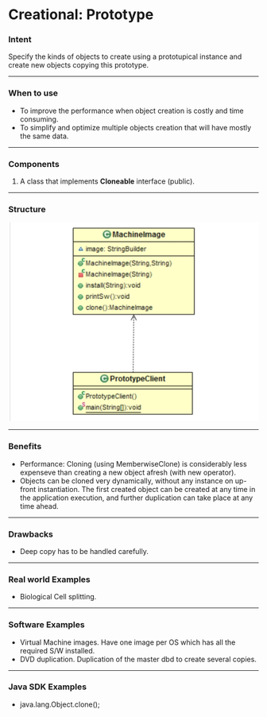 # Creational: Prototype
### Intent

Specify the kinds of objects to create using a prototupical instance and create new objects copying this prototype.

---
### When to use

* To improve the performance when object creation is costly and time consuming.
* To simplify and optimize multiple objects creation that will have mostly the same data.

---
### Components

1. A class that implements <strong>Cloneable</strong> interface (public).

---
### Structure

<img src="./creational_prototype.jpg" width="600" height="400">

---
### Benefits

* Performance: Cloning (using MemberwiseClone) is considerably less expenseve than creating a new object afresh (with new operator).
* Objects can be cloned very dynamically, without any instance on up-front instantiation. The first created object can be created at any time in the application
execution, and further duplication can take place at any time ahead.

---
### Drawbacks

* Deep copy has to be handled carefully.

---
### Real world Examples

* Biological Cell splitting.

---
### Software Examples

* Virtual Machine images. Have one image per OS which has all the required S/W installed.
* DVD duplication. Duplication of the master dbd to create several copies.

--- 
### Java SDK Examples

* java.lang.Object.clone();

